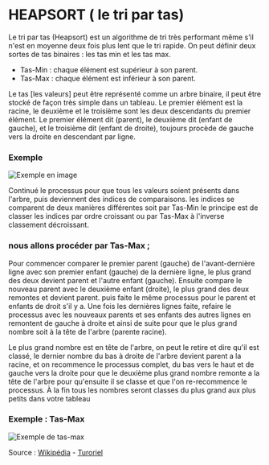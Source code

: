 # HEAPSORT ( le tri par tas)

Le tri par tas (Heapsort) est un algorithme de tri très performant même s’il n'est en moyenne deux fois plus lent que le tri rapide.
On peut définir deux sortes de tas binaires : les tas min et les tas max.
* Tas-Min : chaque élément est supérieur à son parent.
* Tas-Max : chaque élément est inférieur à son parent.

Le tas [les valeurs] peut être représenté comme un arbre binaire, il peut être stocké de façon très simple dans un tableau. Le premier élément est la racine, le deuxième et le troisième sont les deux descendants du premier élément. Le premier élément dit (parent), le deuxième dit (enfant de gauche), et le troisième dit (enfant de droite), toujours procède de gauche vers la droite en descendant par ligne. 

### Exemple

![Exemple en image](http://sdz.tdct.org/sdz/medias/uploads.siteduzero.com_files_286001_287000_286613.jpg)


Continué le processus pour que tous les valeurs soient présents dans l'arbre, puis deviennent des indices de comparaisons.
les indices se comparent de deux manières différentes soit par Tas-Min le principe est de classer les indices par ordre croissant ou par Tas-Max à l'inverse classement décroissant.

### nous allons procéder par Tas-Max ;

Pour commencer comparer le premier parent (gauche) de l'avant-dernière ligne avec son premier enfant (gauche) de la dernière ligne, le plus grand des deux devient parent et l'autre enfant (gauche).
Ensuite compare le nouveau parent avec le deuxième enfant (droite), le plus grand des deux remontes et devient parent. 
puis faite le même processus pour le parent et enfants de droit s'il y a.
Une fois les dernières lignes faite, refaire le processus avec les nouveaux parents et ses enfants des autres lignes en remontent de gauche à droite et ainsi de suite pour que le plus grand nombre soit à la tête de l'arbre (parente racine).

Le plus grand nombre est en tête de l'arbre, on peut le retire et dire qu'il est classé, le dernier nombre du bas à droite de l'arbre devient parent a la racine, et on recommence le processus complet, du bas vers le haut et de gauche vers la droite pour que le deuxième plus grand nombre remonte a la tête de l'arbre pour qu'ensuite il se classe et que l'on re-recommence le processus.
À la fin tous les nombres seront classes du plus grand aux plus petits dans votre tableau


### Exemple : Tas-Max
![Exemple de tas-max](https://upload.wikimedia.org/wikipedia/commons/f/fe/Heap_sort_example.gif)



Source : [Wikipédia](https://fr.wikipedia.org/wiki/Tri_par_tas) - 
         [Turoriel](http://sdz.tdct.org/sdz/le-tri-par-tas.html)














 